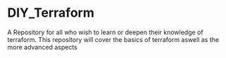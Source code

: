# DIY_Terraform
A Repository for all who wish to learn or deepen their knowledge of terraform. This repository will cover the basics of terraform aswell as the more advanced aspects
